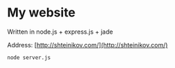 My website
==============

Written in node.js + express.js + jade

Address: [http://shteinikov.com/](http://shteinikov.com/)

```
node server.js
```
